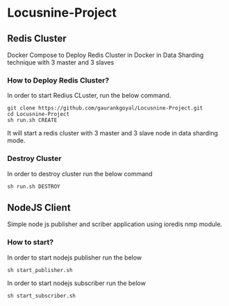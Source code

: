 # Locusnine-Project

## Redis Cluster

Docker Compose to Deploy Redis Cluster in Docker in Data Sharding technique with 3 master and 3 slaves

### How to Deploy Redis Cluster?
In order to start Redius CLuster, run the below command.

```
git clone https://github.com/gaurankgoyal/Locusnine-Project.git
cd Locusnine-Project
sh run.sh CREATE
```

It will start a redis cluster with 3 master and 3 slave node in data sharding mode.


### Destroy Cluster
In order to destroy cluster run the below command

```sh run.sh DESTROY```

## NodeJS Client

Simple node js publisher and scriber application using ioredis nmp module.

### How to start?

In order to start nodejs publisher run the below

```sh start_publisher.sh```

In order to start nodejs subscriber run the below

```sh start_subscriber.sh```
